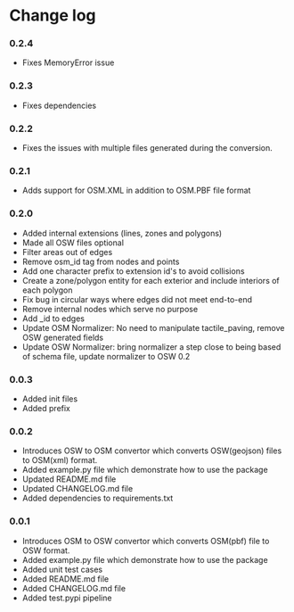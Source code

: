 # Change log

### 0.2.4
- Fixes MemoryError issue

### 0.2.3
- Fixes dependencies

### 0.2.2
- Fixes the issues with multiple files generated during the conversion.

### 0.2.1
- Adds support for OSM.XML in addition to OSM.PBF file format


### 0.2.0
- Added internal extensions (lines, zones and polygons)
- Made all OSW files optional
- Filter areas out of edges
- Remove osm_id tag from nodes and points
- Add one character prefix to extension id's to avoid collisions
- Create a zone/polygon entity for each exterior and include interiors of each polygon
- Fix bug in circular ways where edges did not meet end-to-end
- Remove internal nodes which serve no purpose
- Add _id to edges
- Update OSM Normalizer: No need to manipulate tactile_paving, remove OSW generated fields
- Update OSW Normalizer: bring normalizer a step close to being based of schema file, update normalizer to OSW 0.2


### 0.0.3
- Added init files
- Added prefix


### 0.0.2
- Introduces OSW to OSM convertor which converts OSW(geojson) files to OSM(xml) format.
- Added example.py file which demonstrate how to use the package
- Updated README.md file
- Updated CHANGELOG.md file
- Added dependencies to requirements.txt


### 0.0.1
- Introduces OSM to OSW convertor which converts OSM(pbf) file to OSW format.
- Added example.py file which demonstrate how to use the package
- Added unit test cases
- Added README.md file
- Added CHANGELOG.md file
- Added test.pypi pipeline